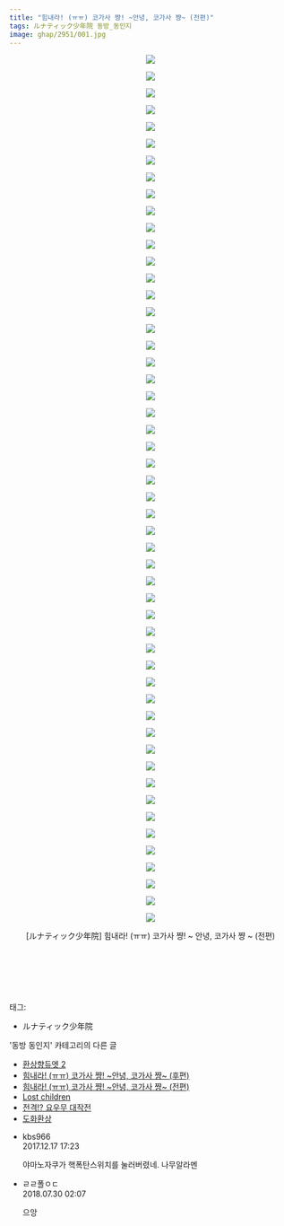 ```yaml
---
title: "힘내라! (ㅠㅠ) 코가사 쨩! ~안녕, 코가사 쨩~ (전편)"
tags: ルナティック少年院 동방_동인지
image: ghap/2951/001.jpg
---
```

<div class="article">
<p style="text-align: center; clear: none; float: none;"><img src="{{ site.nasurl }}/ghap/2951/001.jpg"/></p>
<p style="text-align: center; clear: none; float: none;"><img src="{{ site.nasurl }}/ghap/2951/002.jpg"/></p>
<p style="text-align: center; clear: none; float: none;"><img src="{{ site.nasurl }}/ghap/2951/003.jpg"/></p>
<p style="text-align: center; clear: none; float: none;"><img src="{{ site.nasurl }}/ghap/2951/004.jpg"/></p>
<p style="text-align: center; clear: none; float: none;"><img src="{{ site.nasurl }}/ghap/2951/005.jpg"/></p>
<p style="text-align: center; clear: none; float: none;"><img src="{{ site.nasurl }}/ghap/2951/006.jpg"/></p>
<p style="text-align: center; clear: none; float: none;"><img src="{{ site.nasurl }}/ghap/2951/007.jpg"/></p>
<p style="text-align: center; clear: none; float: none;"><img src="{{ site.nasurl }}/ghap/2951/008.jpg"/></p>
<p style="text-align: center; clear: none; float: none;"><img src="{{ site.nasurl }}/ghap/2951/009.jpg"/></p>
<p style="text-align: center; clear: none; float: none;"><img src="{{ site.nasurl }}/ghap/2951/010.jpg"/></p>
<p style="text-align: center; clear: none; float: none;"><img src="{{ site.nasurl }}/ghap/2951/011.jpg"/></p>
<p style="text-align: center; clear: none; float: none;"><img src="{{ site.nasurl }}/ghap/2951/012.jpg"/></p>
<p style="text-align: center; clear: none; float: none;"><img src="{{ site.nasurl }}/ghap/2951/013.jpg"/></p>
<p style="text-align: center; clear: none; float: none;"><img src="{{ site.nasurl }}/ghap/2951/014.jpg"/></p>
<p style="text-align: center; clear: none; float: none;"><img src="{{ site.nasurl }}/ghap/2951/015.jpg"/></p>
<p style="text-align: center; clear: none; float: none;"><img src="{{ site.nasurl }}/ghap/2951/016.jpg"/></p>
<p style="text-align: center; clear: none; float: none;"><img src="{{ site.nasurl }}/ghap/2951/017.jpg"/></p>
<p style="text-align: center; clear: none; float: none;"><img src="{{ site.nasurl }}/ghap/2951/018.jpg"/></p>
<p style="text-align: center; clear: none; float: none;"><img src="{{ site.nasurl }}/ghap/2951/019.jpg"/></p>
<p style="text-align: center; clear: none; float: none;"><img src="{{ site.nasurl }}/ghap/2951/020.jpg"/></p>
<p style="text-align: center; clear: none; float: none;"><img src="{{ site.nasurl }}/ghap/2951/021.jpg"/></p>
<p style="text-align: center; clear: none; float: none;"><img src="{{ site.nasurl }}/ghap/2951/022.jpg"/></p>
<p style="text-align: center; clear: none; float: none;"><img src="{{ site.nasurl }}/ghap/2951/023.jpg"/></p>
<p style="text-align: center; clear: none; float: none;"><img src="{{ site.nasurl }}/ghap/2951/024.jpg"/></p>
<p style="text-align: center; clear: none; float: none;"><img src="{{ site.nasurl }}/ghap/2951/025.jpg"/></p>
<p style="text-align: center; clear: none; float: none;"><img src="{{ site.nasurl }}/ghap/2951/026.jpg"/></p>
<p style="text-align: center; clear: none; float: none;"><img src="{{ site.nasurl }}/ghap/2951/027.jpg"/></p>
<p style="text-align: center; clear: none; float: none;"><img src="{{ site.nasurl }}/ghap/2951/028.jpg"/></p>
<p style="text-align: center; clear: none; float: none;"><img src="{{ site.nasurl }}/ghap/2951/029.jpg"/></p>
<p style="text-align: center; clear: none; float: none;"><img src="{{ site.nasurl }}/ghap/2951/030.jpg"/></p>
<p style="text-align: center; clear: none; float: none;"><img src="{{ site.nasurl }}/ghap/2951/031.jpg"/></p>
<p style="text-align: center; clear: none; float: none;"><img src="{{ site.nasurl }}/ghap/2951/032.jpg"/></p>
<p style="text-align: center; clear: none; float: none;"><img src="{{ site.nasurl }}/ghap/2951/033.jpg"/></p>
<p style="text-align: center; clear: none; float: none;"><img src="{{ site.nasurl }}/ghap/2951/034.jpg"/></p>
<p style="text-align: center; clear: none; float: none;"><img src="{{ site.nasurl }}/ghap/2951/035.jpg"/></p>
<p style="text-align: center; clear: none; float: none;"><img src="{{ site.nasurl }}/ghap/2951/036.jpg"/></p>
<p style="text-align: center; clear: none; float: none;"><img src="{{ site.nasurl }}/ghap/2951/037.jpg"/></p>
<p style="text-align: center; clear: none; float: none;"><img src="{{ site.nasurl }}/ghap/2951/038.jpg"/></p>
<p style="text-align: center; clear: none; float: none;"><img src="{{ site.nasurl }}/ghap/2951/039.jpg"/></p>
<p style="text-align: center; clear: none; float: none;"><img src="{{ site.nasurl }}/ghap/2951/040.jpg"/></p>
<p style="text-align: center; clear: none; float: none;"><img src="{{ site.nasurl }}/ghap/2951/041.jpg"/></p>
<p style="text-align: center; clear: none; float: none;"><img src="{{ site.nasurl }}/ghap/2951/042.jpg"/></p>
<p style="text-align: center; clear: none; float: none;"><img src="{{ site.nasurl }}/ghap/2951/043.jpg"/></p>
<p style="text-align: center; clear: none; float: none;"><img src="{{ site.nasurl }}/ghap/2951/044.jpg"/></p>
<p style="text-align: center; clear: none; float: none;"><img src="{{ site.nasurl }}/ghap/2951/045.jpg"/></p>
<p style="text-align: center; clear: none; float: none;"><img src="{{ site.nasurl }}/ghap/2951/046.jpg"/></p>
<p style="text-align: center; clear: none; float: none;"><img src="{{ site.nasurl }}/ghap/2951/047.jpg"/></p>
<p style="text-align: center; clear: none; float: none;"><img src="{{ site.nasurl }}/ghap/2951/048.jpg"/></p>
<p style="text-align: center; clear: none; float: none;"><img src="{{ site.nasurl }}/ghap/2951/049.jpg"/></p>
<p style="text-align: center; clear: none; float: none;"><img src="{{ site.nasurl }}/ghap/2951/050.jpg"/></p>
<p style="text-align: center; clear: none; float: none;"><img src="{{ site.nasurl }}/ghap/2951/051.jpg"/></p>
<p style="text-align: center; clear: none; float: none;"><img src="{{ site.nasurl }}/ghap/2951/052.jpg"/></p>
<p style="text-align: center; clear: none; float: none;">[ルナティック少年院] 힘내라! (ㅠㅠ) 코가사 쨩! ~ 안녕, 코가사 쨩 ~ (전편)</p>
<p style="text-align: center; clear: none; float: none;"><br/></p>
<p style="text-align: center; clear: none; float: none;"><br/></p>
<p><br/></p>
</div><div class="tagTrail">
<p>태그: </p>
<ul>
<li>ルナティック少年院</li>
</ul>
</div><div class="another">
<p>'동방 동인지' 카테고리의 다른 글</p>
<ul>
<li><a href="/2016-12-20-ghap_2954">환상향듀엣 2</a></li>
<li><a href="/2016-12-20-ghap_2952">힘내라! (ㅠㅠ) 코가사 쨩! ~안녕, 코가사 쨩~ (후편)</a></li>
<li><a href="/2016-12-20-ghap_2951">힘내라! (ㅠㅠ) 코가사 쨩! ~안녕, 코가사 쨩~ (전편)</a></li>
<li><a href="/2016-12-19-ghap_2947">Lost children</a></li>
<li><a href="/2016-12-19-ghap_2945">전격!? 요우무 대작전</a></li>
<li><a href="/2016-12-19-ghap_2944">도화환상</a></li>
</ul>
</div><div class="cb_module cb_fluid">
<div class="cb_wrt cb_profile">
<div class="comment">
<ul>
<li class="cb_thumb_off" id="comment15154012">
<div class="cb_comment_area">
<div class="cb_info_area">
<div class="cb_section">
<span class="cb_nick_name">kbs966</span>
</div>
<div class="cb_section">
<span class="cb_date">2017.12.17 17:23 </span>
</div>
</div>
<div class="cb_dsc_comment">
<p class="cb_dsc">
											야마노자쿠가 핵폭탄스위치를 눌러버렸네. 나무알라멘
										</p>
</div>
</div></li>
<li class="cb_thumb_off" id="comment15296624">
<div class="cb_comment_area">
<div class="cb_info_area">
<div class="cb_section">
<span class="cb_nick_name">ㄹㄹ폴ㅇㄷ</span>
</div>
<div class="cb_section">
<span class="cb_date">2018.07.30 02:07 </span>
</div>
</div>
<div class="cb_dsc_comment">
<p class="cb_dsc">
											으앙
										</p>
</div>
</div></li>
</ul>
</div>
</div><!-- commentList close -->
</div>